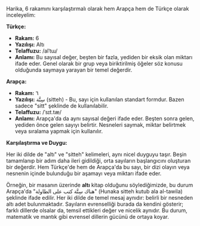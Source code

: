 Harika, 6 rakamını karşılaştırmalı olarak hem Arapça hem de Türkçe olarak inceleyelim:

**Türkçe:**

*   **Rakam:** 6
*   **Yazılışı:** Altı
*   **Telaffuzu:** /alˈtɯ/
*   **Anlamı:** Bu sayısal değer, beşten bir fazla, yediden bir eksik olan miktarı ifade eder. Genel olarak bir grup veya biriktirilmiş öğeler söz konusu olduğunda saymaya yarayan bir temel değerdir.

**Arapça:**

*   **Rakam:** ٦
*   **Yazılışı:** سِتَّة (sitteh) - Bu, sayı için kullanılan standart formdur. Bazen sadece "sitt" şeklinde de kullanılabilir.
*   **Telaffuzu:** /ˈsɪt.tæ/
*   **Anlamı:** Arapça'da da aynı sayısal değeri ifade eder. Beşten sonra gelen, yediden önce gelen sayıyı belirtir. Nesneleri saymak, miktar belirtmek veya sıralama yapmak için kullanılır.

**Karşılaştırma ve Duygu:**

Her iki dilde de "altı" ve "sitteh" kelimeleri, aynı nicel duyguyu taşır. Beşin tamamlanıp bir adım daha ileri gidildiği, orta sayıların başlangıcını oluşturan bir değerdir. Hem Türkçe'de hem de Arapça'da bu sayı, bir dizi olayın veya nesnenin içinde bulunduğu bir aşamayı veya miktarı ifade eder.

Örneğin, bir masanın üzerinde **altı** kitap olduğunu söylediğimizde, bu durum Arapça'da "هناك سِتَّة كتب على الطاولة" (Hunaka sitteh kutub ala al-tawila) şeklinde ifade edilir. Her iki dilde de temel mesaj aynıdır: belirli bir nesneden altı adet bulunmaktadır. Sayıların evrenselliği burada da kendini gösterir; farklı dillerde olsalar da, temsil ettikleri değer ve nicelik aynıdır. Bu durum, matematik ve mantık gibi evrensel dillerin gücünü de ortaya koyar.